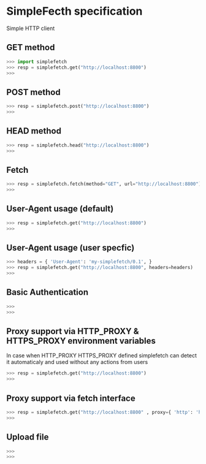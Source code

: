 # SimpleFecth specification

Simple HTTP client

## GET method

```python
>>> import simplefetch
>>> resp = simplefetch.get("http://localhost:8800")
>>>
```

## POST method

```python
>>> resp = simplefetch.post("http://localhost:8800")
>>>
```

## HEAD method

```python
>>> resp = simplefetch.head("http://localhost:8800")
>>>
```

## Fetch 

```python
>>> resp = simplefetch.fetch(method="GET", url="http://localhost:8800")
>>>
```

## User-Agent usage (default)

```python
>>> resp = simplefetch.get("http://localhost:8800")
>>>
```

## User-Agent usage (user specfic)

```python
>>> headers = { 'User-Agent': 'my-simplefetch/0.1', }
>>> resp = simplefetch.get("http://localhost:8800", headers=headers)
>>>
```

## Basic Authentication
```python
>>>
>>>
```


## Proxy support via HTTP_PROXY & HTTPS_PROXY environment variables

In case when HTTP\_PROXY HTTPS\_PROXY defined simplefetch can detect it automaticaly and 
used without any actions from users

```python
>>> resp = simplefetch.get("http://localhost:8800")
>>>
```

## Proxy support via fetch interface

```python
>>> resp = simplefetch.get("http://localhost:8800" , proxy={ 'http': 'http://127.0.0.1:8000', 'https': 'https://127.0.0.1:8000', })
>>>
```

## Upload file

```python
>>>
>>>
```

